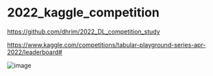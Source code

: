 # 2022_kaggle_competition

https://github.com/dhrim/2022_DL_competition_study

https://www.kaggle.com/competitions/tabular-playground-series-apr-2022/leaderboard#

![image](https://user-images.githubusercontent.com/92499881/182533743-8c8f112d-52ce-4517-aa3a-27ecc5e45ff1.png)
